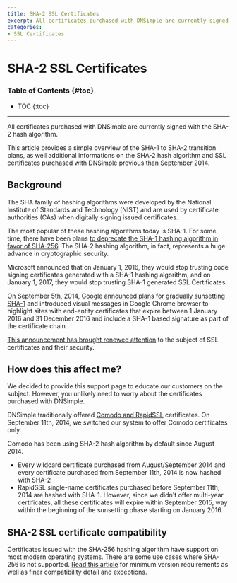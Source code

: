 ```yaml
---
title: SHA-2 SSL Certificates
excerpt: All certificates purchased with DNSimple are currently signed with the SHA-2 hash algorithm.
categories:
- SSL Certificates
---
```


# SHA-2 SSL Certificates

### Table of Contents {#toc}

* TOC
{:toc}

---

<info>
All certificates purchased with DNSimple are currently signed with the SHA-2 hash algorithm.
</info>

This article provides a simple overview of the SHA-1 to SHA-2 transition plans, as well additional informations on the SHA-2 hash algorithm and SSL certificates purchased with DNSimple previous than September 2014.

## Background

The SHA family of hashing algorithms were developed by the National Institute of Standards and Technology (NIST) and are used by certificate authorities (CAs) when digitally signing issued certificates.

The most popular of these hashing algorithms today is SHA-1. For some time, there have been plans [to deprecate the SHA-1 hashing algorithm in favor of SHA-256](https://casecurity.org/2013/12/16/sha-1-deprecation-on-to-sha-2/). The SHA-2 hashing algorithm, in fact, represents a huge advance in cryptographic security.

Microsoft announced that on January 1, 2016, they would stop trusting code signing certificates generated with a SHA-1 hashing algorithm, and on January 1, 2017, they would stop trusting SHA-1 generated SSL Certificates.

On September 5th, 2014, [Google announced plans for gradually sunsetting SHA-1](http://googleonlinesecurity.blogspot.it/2014/09/gradually-sunsetting-sha-1.html) and introduced visual messages in Google Chrome browser to highlight sites with end-entity certificates that expire between 1 January 2016 and 31 December 2016 and include a SHA-1 based signature as part of the certificate chain.

[This announcement has brought renewed attention](https://blog.dnsimple.com/2014/09/sha-2-and-dnsimple/) to the subject of SSL certificates and their security.

## How does this affect me?

We decided to provide this support page to educate our customers on the subject. However, you unlikely need to worry about the certificates purchased with DNSimple.

DNSimple traditionally offered [Comodo and RapidSSL](/articles/what-ssl-certificate-authorities) certificates. On September 11th, 2014, we switched our system to offer Comodo certificates only.

Comodo has been using SHA-2 hash algorithm by default since August 2014.

- Every wildcard certificate purchased from August/September 2014 and every certificate purchased from September 11th, 2014 is now hashed with SHA-2
- RapidSSL single-name certificates purchased before September 11th, 2014 are hashed with SHA-1. However, since we didn't offer multi-year certificates, all these certificates will expire within September 2015, way within the beginning of the sunsetting phase starting on January 2016.

## SHA-2 SSL certificate compatibility

Certificates issued with the SHA-256 hashing algorithm have support on most modern operating systems. There are some use cases where SHA-256 is not supported. [Read this article](https://support.globalsign.com/customer/portal/articles/1499561-sha-256-compatibility) for minimum version requirements as well as finer compatibility detail and exceptions.
